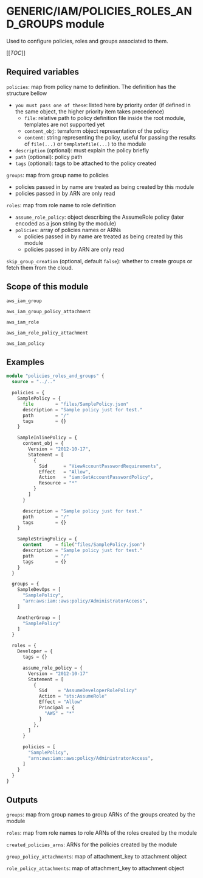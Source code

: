 # GENERIC/IAM/POLICIES_ROLES_AND_GROUPS module

Used to configure policies, roles and groups associated to them.

[[_TOC_]]

## Required variables

`policies`: map from policy name to definition. The definition has the structure bellow
  - `you must pass one of these`: listed here by priority order (if defined in the same object, the higher priority item takes precedence)
    - `file`: relative path to policy definition file inside the root module, templates are not supported yet
    - `content_obj`: terraform object representation of the policy
    - `content`: string representing the policy, useful for passing the results of `file(...)` or `templatefile(...)` to the module
  - `description` (optional): must explain the policy briefly
  - `path` (optional): policy path
  - `tags` (optional): tags to be attached to the policy created

`groups`: map from group name to policies
  - policies passed in by name are treated as being created by this module
  - policies passed in by ARN are only read

`roles`: map from role name to role definition
  - `assume_role_policy`: object describing the AssumeRole policy (later encoded as a json string by the module)
  - `policies`: array of policies names or ARNs
    - policies passed in by name are treated as being created by this module
    - policies passed in by ARN are only read

`skip_group_creation` (optional, default `false`): whether to create groups or fetch them from the cloud.

## Scope of this module

`aws_iam_group`

`aws_iam_group_policy_attachment`

`aws_iam_role`

`aws_iam_role_policy_attachment`

`aws_iam_policy`

## Examples

```terraform
module "policies_roles_and_groups" {
  source = "../.."

  policies = {
    SamplePolicy = {
      file        = "files/SamplePolicy.json"
      description = "Sample policy just for test."
      path        = "/"
      tags        = {}
    }

    SampleInlinePolicy = {
      content_obj = {
        Version = "2012-10-17",
        Statement = [
          {
            Sid      = "ViewAccountPasswordRequirements",
            Effect   = "Allow",
            Action   = "iam:GetAccountPasswordPolicy",
            Resource = "*"
          }
        ]
      }

      description = "Sample policy just for test."
      path        = "/"
      tags        = {}
    }

    SampleStringPolicy = {
      content     = file("files/SamplePolicy.json")
      description = "Sample policy just for test."
      path        = "/"
      tags        = {}
    }
  }

  groups = {
    SampleDevOps = [
      "SamplePolicy",
      "arn:aws:iam::aws:policy/AdministratorAccess",
    ]

    AnotherGroup = [
      "SamplePolicy"
    ]
  }

  roles = {
    Developer = {
      tags = {}

      assume_role_policy = {
        Version = "2012-10-17"
        Statement = [
          {
            Sid    = "AssumeDeveloperRolePolicy"
            Action = "sts:AssumeRole"
            Effect = "Allow"
            Principal = {
              "AWS" = "*"
            }
          },
        ]
      }

      policies = [
        "SamplePolicy",
        "arn:aws:iam::aws:policy/AdministratorAccess",
      ]
    }
  }
}
```

## Outputs

`groups`: map from group names to group ARNs of the groups created by the module

`roles`: map from role names to role ARNs of the roles created by the module

`created_policies_arns`: ARNs for the policies created by the module

`group_policy_attachments`: map of attachment_key to attachment object

`role_policy_attachments`: map of attachment_key to attachment object
